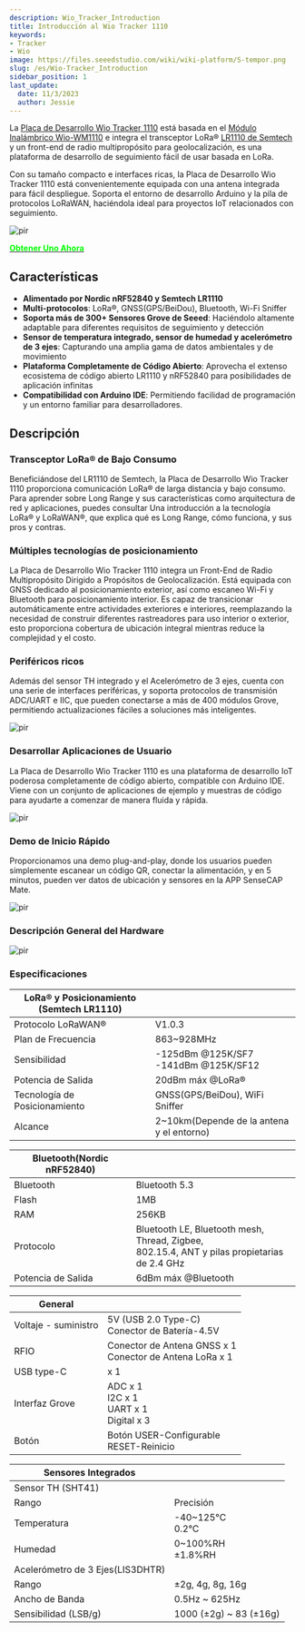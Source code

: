 ```yaml
---
description: Wio_Tracker_Introduction
title: Introducción al Wio Tracker 1110
keywords:
- Tracker
- Wio
image: https://files.seeedstudio.com/wiki/wiki-platform/S-tempor.png
slug: /es/Wio-Tracker_Introduction
sidebar_position: 1
last_update:
  date: 11/3/2023
  author: Jessie
---
```



La [Placa de Desarrollo Wio Tracker 1110](https://www.seeedstudio.com/Wio-Tracker-1110-Dev-Board-p-5799.html) está basada en el [Módulo Inalámbrico Wio-WM1110](https://www.seeedstudio.com/Wio-WM1110-Module-LR1110-and-nRF52840-p-5676.html) e integra el transceptor LoRa® [LR1110 de Semtech](https://www.semtech.com/products/wireless-rf/lora-edge/lr1110) y un front-end de radio multipropósito para geolocalización, es una plataforma de desarrollo de seguimiento fácil de usar basada en LoRa. 

Con su tamaño compacto e interfaces ricas, la Placa de Desarrollo Wio Tracker 1110 está convenientemente equipada con una antena integrada para fácil despliegue. Soporta el entorno de desarrollo Arduino y la pila de protocolos LoRaWAN, haciéndola ideal para proyectos IoT relacionados con seguimiento.

<p style={{textAlign: 'center'}}><img src="https://files.seeedstudio.com/wiki/SenseCAP/wio_tracker/wio-tracker.png" alt="pir" width={700} height="auto" /></p>


<div class="get_one_now_container" style={{textAlign: 'center'}}>
    <a class="get_one_now_item" href="https://www.seeedstudio.com/Wio-Tracker-1110-Dev-Board-p-5799.html" target="_blank">
            <strong><span><font color={'FFFFFF'} size={"4"}> Obtener Uno Ahora </font></span></strong>
    </a>
</div>


## Características

* **Alimentado por Nordic nRF52840 y Semtech LR1110**<br/>
* **Multi-protocolos**: LoRa®, GNSS(GPS/BeiDou), Bluetooth, Wi-Fi Sniffer<br/>
* **Soporta más de 300+ Sensores Grove de Seeed**: Haciéndolo altamente adaptable para diferentes requisitos de seguimiento y detección<br/>
* **Sensor de temperatura integrado, sensor de humedad y acelerómetro de 3 ejes**: Capturando una amplia gama de datos ambientales y de movimiento<br/>
* **Plataforma Completamente de Código Abierto**: Aprovecha el extenso ecosistema de código abierto LR1110 y nRF52840 para posibilidades de aplicación infinitas<br/>
* **Compatibilidad con Arduino IDE**: Permitiendo facilidad de programación y un entorno familiar para desarrolladores.


## Descripción

### Transceptor LoRa® de Bajo Consumo

Beneficiándose del LR1110 de Semtech, la Placa de Desarrollo Wio Tracker 1110 proporciona comunicación LoRa® de larga distancia y bajo consumo. Para aprender sobre Long Range y sus características como arquitectura de red y aplicaciones, puedes consultar Una introducción a la tecnología LoRa® y LoRaWAN®, que explica qué es Long Range, cómo funciona, y sus pros y contras.

### Múltiples tecnologías de posicionamiento

La Placa de Desarrollo Wio Tracker 1110 integra un Front-End de Radio Multipropósito Dirigido a Propósitos de Geolocalización. Está equipada con GNSS dedicado al posicionamiento exterior, así como escaneo Wi-Fi y Bluetooth para posicionamiento interior. Es capaz de transicionar automáticamente entre actividades exteriores e interiores, reemplazando la necesidad de construir diferentes rastreadores para uso interior o exterior, esto proporciona cobertura de ubicación integral mientras reduce la complejidad y el costo.

### Periféricos ricos

Además del sensor TH integrado y el Acelerómetro de 3 ejes, cuenta con una serie de interfaces periféricas, y soporta protocolos de transmisión ADC/UART e IIC, que pueden conectarse a más de 400 módulos Grove, permitiendo actualizaciones fáciles a soluciones más inteligentes.

<p style={{textAlign: 'center'}}><img src="https://files.seeedstudio.com/wiki/SenseCAP/wio_tracker/WM1110-A-Grove.jpg" alt="pir" width={800} height="auto" /></p>


### Desarrollar Aplicaciones de Usuario

La Placa de Desarrollo Wio Tracker 1110 es una plataforma de desarrollo IoT poderosa completamente de código abierto, compatible con Arduino IDE. Viene con un conjunto de aplicaciones de ejemplo y muestras de código para ayudarte a comenzar de manera fluida y rápida.

<p style={{textAlign: 'center'}}><img src="https://files.seeedstudio.com/wiki/SenseCAP/wio_tracker/arduino-1.png" alt="pir" width={800} height="auto" /></p>

### Demo de Inicio Rápido

Proporcionamos una demo plug-and-play, donde los usuarios pueden simplemente escanear un código QR, conectar la alimentación, y en 5 minutos, pueden ver datos de ubicación y sensores en la APP SenseCAP Mate.
<p style={{textAlign: 'center'}}><img src="https://files.seeedstudio.com/wiki/SenseCAP/introduction/grove.png" alt="pir" width={800} height="auto" /></p>

### Descripción General del Hardware

<p style={{textAlign: 'center'}}><img src="https://files.seeedstudio.com/wiki/SenseCAP/wio_tracker/hard-overview.png" alt="pir" width={800} height="auto" /></p>

### Especificaciones

|LoRa® y Posicionamiento (Semtech LR1110)||
|----|----|
|Protocolo LoRaWAN®|V1.0.3|
|Plan de Frecuencia|863~928MHz|
|Sensibilidad|	-125dBm @125K/SF7<br/>-141dBm @125K/SF12|
|Potencia de Salida|20dBm máx @LoRa®|
|Tecnología de Posicionamiento|GNSS(GPS/BeiDou), WiFi Sniffer|
|Alcance|2~10km(Depende de la antena y el entorno)|


|Bluetooth(Nordic nRF52840)||
|----|----|
|Bluetooth|Bluetooth 5.3|
|Flash|1MB|
|RAM|256KB|
|Protocolo|Bluetooth LE, Bluetooth mesh, Thread, Zigbee, <br/>802.15.4, ANT y pilas propietarias de 2.4 GHz|
|Potencia de Salida|6dBm máx @Bluetooth|


|General||
|----|----|
|Voltaje - suministro|5V (USB 2.0 Type-C)<br/>Conector de Batería-4.5V|
|RFIO	|Conector de Antena GNSS x 1<br/>Conector de Antena LoRa x 1|
|USB type-C|	x 1|
|Interfaz Grove|ADC x 1<br/>I2C x 1<br/>UART x 1<br/>Digital x 3|
|Botón|Botón USER-Configurable<br/>RESET-Reinicio|

|Sensores Integrados||
|----|----|
|Sensor TH (SHT41)||
|Rango|Precisión|
|Temperatura|-40~125°C<br/>0.2°C|
|Humedad|0~100%RH<br/>±1.8%RH|
|Acelerómetro de 3 Ejes(LIS3DHTR)||
|Rango|±2g, 4g, 8g, 16g|
|Ancho de Banda|0.5Hz ~ 625Hz|
|Sensibilidad (LSB/g)|1000 (±2g) ~ 83 (±16g)|